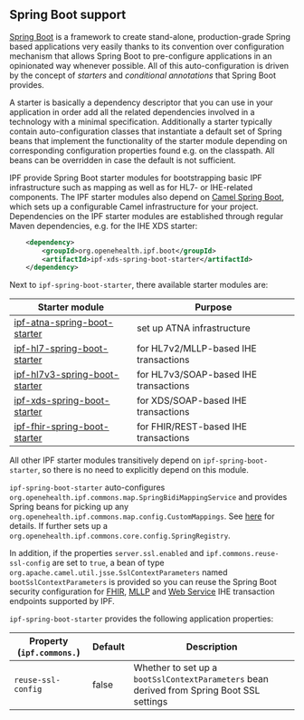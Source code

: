 ## Spring Boot support

[Spring Boot] is a framework to create stand-alone, production-grade Spring based applications
very easily thanks to its convention over configuration mechanism that allows Spring Boot to pre-configure 
applications in an opinionated way whenever possible.
All of this auto-configuration is driven by the concept of _starters_ and _conditional annotations_ that Spring Boot provides. 

A starter is basically a dependency descriptor that you can use in your application in order add all the related dependencies 
involved in a technology with a minimal specification. Additionally a starter typically contain auto-configuration classes that 
instantiate a default set of Spring beans that implement the functionality of the starter module depending on corresponding configuration properties
found e.g. on the classpath. All beans can be overridden in case the default is not sufficient.
 
IPF provide Spring Boot starter modules for bootstrapping basic IPF infrastructure such as mapping as well as for
HL7- or IHE-related components. The IPF starter modules also depend on [Camel Spring Boot], which sets up a configurable Camel infrastructure for your project.
Dependencies on the IPF starter modules are established through regular Maven dependencies, e.g. for the IHE XDS starter:

```xml
    <dependency>
        <groupId>org.openehealth.ipf.boot</groupId>
        <artifactId>ipf-xds-spring-boot-starter</artifactId>
    </dependency>
```

Next to `ipf-spring-boot-starter`, there available starter modules are:

| Starter module                                                               | Purpose |
|------------------------------------------------------------------------------|------------------------------
| [ipf-atna-spring-boot-starter](../ipf-atna-spring-boot-starter/index.html)   | set up ATNA infrastructure
| [ipf-hl7-spring-boot-starter](../ipf-hl7-spring-boot-starter/index.html)     | for HL7v2/MLLP-based IHE transactions
| [ipf-hl7v3-spring-boot-starter](../ipf-hl7v3-spring-boot-starter/index.html) | for HL7v3/SOAP-based IHE transactions
| [ipf-xds-spring-boot-starter](../ipf-xds-spring-boot-starter/index.html)     | for XDS/SOAP-based IHE transactions
| [ipf-fhir-spring-boot-starter](../ipf-fhir-spring-boot-starter/index.html)   | for FHIR/REST-based IHE transactions

All other IPF starter modules transitively depend on `ipf-spring-boot-starter`, so there is no need to explicitly
depend on this module.

`ipf-spring-boot-starter` auto-configures `org.openehealth.ipf.commons.map.SpringBidiMappingService` and provides
Spring beans for picking up any `org.openehealth.ipf.commons.map.config.CustomMappings`. See [here](../dynamic.html) for details.
If further sets up a `org.openehealth.ipf.commons.core.config.SpringRegistry`.

In addition, if the properties `server.ssl.enabled` and `ipf.commons.reuse-ssl-config` are set to  `true`, a bean
of type `org.apache.camel.util.jsse.SslContextParameters` named `bootSslContextParameters` is provided so you can
reuse the Spring Boot security configuration for [FHIR](../ipf-platform-camel-ihe-fhir-core/security.html), 
[MLLP](../ipf-platform-camel-ihe-mllp/secureTransport.html) and [Web Service](../ipf-platform-camel-ihe-ws/secureTransport.html) IHE transaction endpoints supported by IPF.

`ipf-spring-boot-starter` provides the following application properties:

| Property (`ipf.commons.`)  | Default        | Description                                         |
|----------------------------|----------------|-----------------------------------------------------|
| `reuse-ssl-config`         | false          | Whether to set up a `bootSslContextParameters` bean derived from Spring Boot SSL settings

[Spring Boot]: http://projects.spring.io/spring-boot/
[Camel Spring Boot]: http://camel.apache.org/spring-boot.html